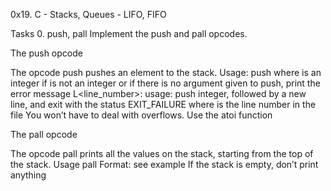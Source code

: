 0x19. C - Stacks, Queues - LIFO, FIFO

Tasks
0. push, pall
Implement the push and pall opcodes.

The push opcode

The opcode push pushes an element to the stack.
	Usage: push <int>
		where <int> is an integer
	if <int> is not an integer or if there is no argument given to push, print the error message L<line_number>: usage: push integer, followed by a new line, and exit with the status EXIT_FAILURE
		where is the line number in the file
	You won’t have to deal with overflows. Use the atoi function

The pall opcode

The opcode pall prints all the values on the stack, starting from the top of the stack.
	Usage pall
	Format: see example
	If the stack is empty, don’t print anything

